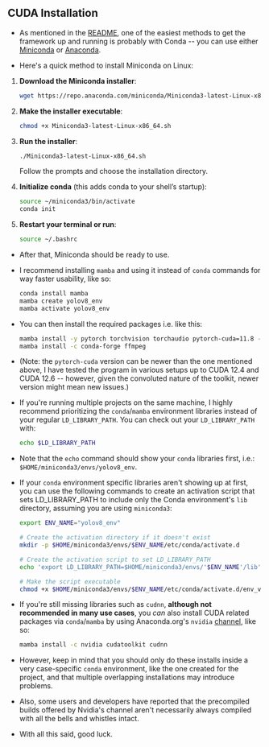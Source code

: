 ## CUDA Installation

- As mentioned in the [README](README.md), one of the easiest methods to get the framework up and running is probably with Conda -- you can use either [Miniconda](https://docs.anaconda.com/miniconda/) or [Anaconda](https://www.anaconda.com/). 

- Here's a quick method to install Miniconda on Linux:

1. **Download the Miniconda installer**:
   ```bash
   wget https://repo.anaconda.com/miniconda/Miniconda3-latest-Linux-x86_64.sh
   ```

2. **Make the installer executable**:
   ```bash
   chmod +x Miniconda3-latest-Linux-x86_64.sh
   ```

3. **Run the installer**:
   ```bash
   ./Miniconda3-latest-Linux-x86_64.sh
   ```

   Follow the prompts and choose the installation directory.

4. **Initialize conda** (this adds conda to your shell’s startup):
   ```bash
   source ~/miniconda3/bin/activate
   conda init
   ```

5. **Restart your terminal or run**:
   ```bash
   source ~/.bashrc
   ```

- After that, Miniconda should be ready to use.

- I recommend installing `mamba` and using it instead of `conda` commands for way faster usability, like so:

  ```bash
  conda install mamba
  mamba create yolov8_env  
  mamba activate yolov8_env
  ```

- You can then install the required packages i.e. like this:

  ```bash
  mamba install -y pytorch torchvision torchaudio pytorch-cuda=11.8 -c pytorch -c nvidia
  mamba install -c conda-forge ffmpeg
  ```

- (Note: the `pytorch-cuda` version can be newer than the one mentioned above, I have tested the program in various setups up to CUDA 12.4 and CUDA 12.6 -- however, given the convoluted nature of the toolkit, newer version might mean new issues.)

- If you're running multiple projects on the same machine, I highly recommend prioritizing the `conda`/`mamba` environment libraries instead of your regular `LD_LIBRARY_PATH`. You can check out your `LD_LIBRARY_PATH` with:

  ```bash
  echo $LD_LIBRARY_PATH
  ```

- Note that the `echo` command should show your `conda` libraries first, i.e.: `$HOME/miniconda3/envs/yolov8_env`.

- If your `conda` environment specific libraries aren't showing up at first, you can use the following commands to create an activation script that sets LD_LIBRARY_PATH to include only the Conda environment's `lib` directory, assuming you are using `miniconda3`:

  ```bash
  export ENV_NAME="yolov8_env"

  # Create the activation directory if it doesn't exist
  mkdir -p $HOME/miniconda3/envs/$ENV_NAME/etc/conda/activate.d

  # Create the activation script to set LD_LIBRARY_PATH
  echo 'export LD_LIBRARY_PATH=$HOME/miniconda3/envs/'$ENV_NAME'/lib' > $HOME/miniconda3/envs/$ENV_NAME/etc/conda/activate.d/env_vars.sh

  # Make the script executable
  chmod +x $HOME/miniconda3/envs/$ENV_NAME/etc/conda/activate.d/env_vars.sh
  ```

- If you're still missing libraries such as `cudnn`, **although not recommended in many use cases**, you _can_ also install CUDA related packages via `conda`/`mamba` by using Anaconda.org's `nvidia` [channel](https://anaconda.org/nvidia/), like so:

  ```bash
  mamba install -c nvidia cudatoolkit cudnn
  ```

- However, keep in mind that you should only do these installs inside a very case-specific `conda` environment, like the one created for the project, and that multiple overlapping installations may introduce problems. 

- Also, some users and developers have reported that the precompiled builds offered by Nvidia's channel aren't necessarily always compiled with all the bells and whistles intact.

- With all this said, good luck.